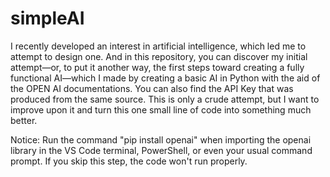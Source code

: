 # simpleAI

I recently developed an interest in artificial intelligence, which led me to attempt to design one. And in this repository, you can discover my initial attempt—or, to put it another way, the first steps toward creating a fully functional AI—which I made by creating a basic AI in Python with the aid of the OPEN AI documentations. You can also find the API Key that was produced from the same source. This is only a crude attempt, but I want to improve upon it and turn this one small line of code into something much better.

Notice: Run the command "pip install openai" when importing the openai library in the VS Code terminal, PowerShell, or even your usual command prompt. If you skip this step, the code won't run properly.
